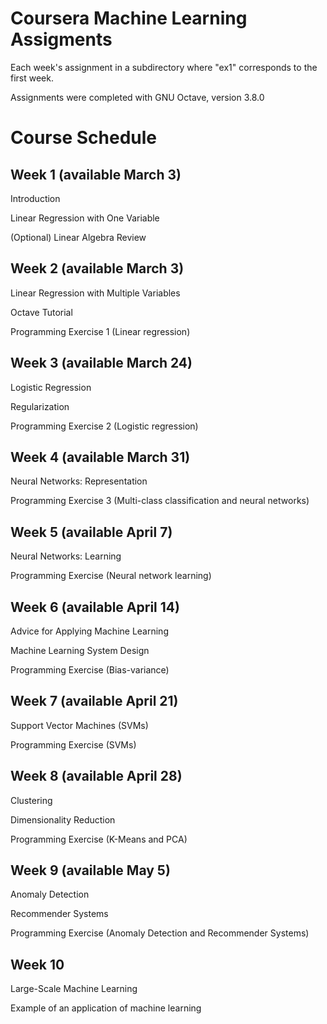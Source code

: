 # Coursera Machine Learning Assigments

Each week's assignment in a subdirectory where "ex1" corresponds to the first week.

Assignments were completed with GNU Octave, version 3.8.0

# Course Schedule

## Week 1 (available March 3)
Introduction

Linear Regression with One Variable

(Optional) Linear Algebra Review

## Week 2 (available March 3)
Linear Regression with Multiple Variables

Octave Tutorial

Programming Exercise 1 (Linear regression)

## Week 3 (available March 24)
Logistic Regression

Regularization

Programming Exercise 2 (Logistic regression)

## Week 4 (available March 31)
Neural Networks: Representation

Programming Exercise 3 (Multi-class classification and neural networks)

## Week 5 (available April 7)
Neural Networks: Learning

Programming Exercise (Neural network learning)

## Week 6 (available April 14)
Advice for Applying Machine Learning

Machine Learning System Design

Programming Exercise (Bias-variance)

## Week 7 (available April 21)
Support Vector Machines (SVMs)

Programming Exercise (SVMs)

## Week 8 (available April 28)
Clustering

Dimensionality Reduction

Programming Exercise (K-Means and PCA)

## Week 9 (available May 5)
Anomaly Detection

Recommender Systems

Programming Exercise (Anomaly Detection and Recommender Systems)

## Week 10
Large-Scale Machine Learning

Example of an application of machine learning
